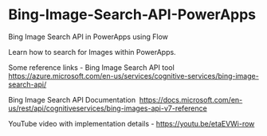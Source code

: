 # Bing-Image-Search-API-PowerApps
Bing Image Search API in PowerApps using Flow

Learn how to search for Images within PowerApps.

Some reference links -
Bing Image Search API tool
https://azure.microsoft.com/en-us/services/cognitive-services/bing-image-search-api/

Bing Image Search API Documentation 
https://docs.microsoft.com/en-us/rest/api/cognitiveservices/bing-images-api-v7-reference

YouTube video with implementation details - https://youtu.be/etaEVWi-row
